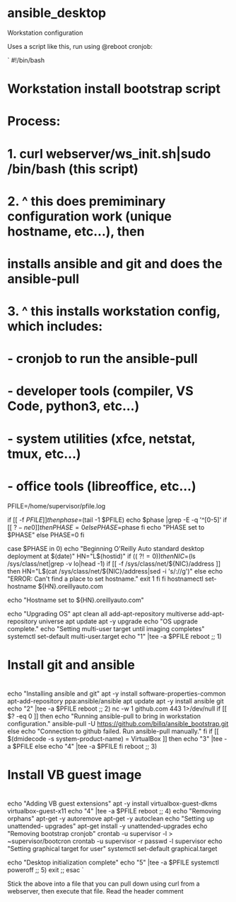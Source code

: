 # ansible_desktop
Workstation configuration

Uses a script like this, run using @reboot cronjob:


`
#!/bin/bash
#
# Workstation install bootstrap script
#
# Process:
# 1. curl webserver/ws_init.sh|sudo /bin/bash (this script)
# 2. ^ this does premiminary configuration work (unique hostname, etc...), then
#      installs ansible and git and does the ansible-pull
# 3. ^ this installs workstation config, which includes:
#    - cronjob to run the ansible-pull
#    - developer tools (compiler, VS Code, python3, etc...)
#    - system utilities (xfce, netstat, tmux, etc...)
#    - office tools (libreoffice, etc...)
PFILE=/home/supervisor/pfile.log

if [[ -f $PFILE ]]
then
  phase=$(tail -1 $PFILE)
  echo $phase |grep -E -q '^[0-5]'
  if [[ $? -ne 0 ]]
  then
    PHASE=0
  else
    PHASE=$phase
  fi
  echo "PHASE set to $PHASE"
else
  PHASE=0
fi

case $PHASE in
0)
  echo "Beginning O'Reilly Auto standard desktop deployment at $(date)"
  HN="L$(hostid)"
  if (( $? != 0 ))
  then
    NIC=$(ls /sys/class/net|grep -v lo|head -1)
    if [[ -f /sys/class/net/${NIC}/address ]]
    then
      HN="L$(cat /sys/class/net/${NIC}/address|sed -i 's/://g')"
    else
      echo "ERROR: Can't find a place to set hostname."
      exit 1
    fi
  fi
  hostnamectl set-hostname ${HN}.oreillyauto.com

  echo "Hostname set to ${HN}.oreillyauto.com"

  echo "Upgrading OS"
  apt clean all
  add-apt-repository multiverse
  add-apt-repository universe
  apt update
  apt -y upgrade
  echo "OS upgrade complete."
  echo "Setting multi-user target until imaging completes"
  systemctl set-default multi-user.target
  echo "1" |tee -a $PFILE
  reboot
;;
1)

  #
  # Install git and ansible
  #
  echo "Installing ansible and git"
  apt -y install software-properties-common
  apt-add-repository ppa:ansible/ansible
  apt update
  apt -y install ansible git
  echo "2" |tee -a $PFILE
  reboot
;;
2)
  nc -w 1 github.com 443 1>/dev/null
  if [[ $? -eq 0 ]]
  then
    echo "Running ansible-pull to bring in workstation configuration."
    ansible-pull -U https://github.com/billq/ansible_bootstrap.git
  else
    echo "Connection to github failed.  Run ansible-pull manually."
  fi
  if [[ $(dmidecode -s system-product-name) = VirtualBox ]]
  then
    echo "3" |tee -a $PFILE
  else
    echo "4" |tee -a $PFILE
  fi
  reboot
;;
3)
  #
  # Install VB guest image
  #
  echo "Adding VB guest extensions"
  apt -y install virtualbox-guest-dkms virtualbox-guest-x11
  echo "4" |tee -a $PFILE
  reboot
;;
4)
  echo "Removing orphans"
  apt-get -y autoremove
  apt-get -y autoclean
  echo "Setting up unattended- upgrades"
  apt-get install -y unattended-upgrades
  echo "Removing bootstrap cronjob"
  crontab -u supervisor -l > ~supervisor/bootcron
  crontab -u supervisor -r
  passwd -l supervisor
  echo "Setting graphical target for user"
  systemctl set-default graphical.target

  echo "Desktop initialization complete"
  echo "5" |tee -a $PFILE
  systemctl poweroff
;;
5)
  exit
;;
esac
`

  
Stick the above into a file that you can pull down using curl from a webserver, then execute that file.  Read the header comment
